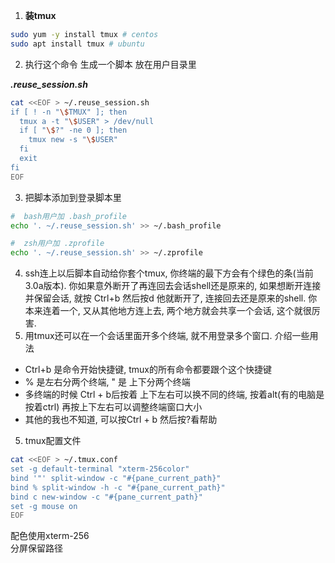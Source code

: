 

1. **装tmux**
```bash
sudo yum -y install tmux # centos
sudo apt install tmux # ubuntu
```


2. 执行这个命令 生成一个脚本 放在用户目录里 

_**.reuse_session.sh**_
```bash
cat <<EOF > ~/.reuse_session.sh
if [ ! -n "\$TMUX" ]; then
  tmux a -t "\$USER" > /dev/null
  if [ "\$?" -ne 0 ]; then
    tmux new -s "\$USER"
  fi
  exit
fi
EOF
```

3. 把脚本添加到登录脚本里
```bash
#  bash用户加 .bash_profile
echo '. ~/.reuse_session.sh' >> ~/.bash_profile

#  zsh用户加 .zprofile
echo '. ~/.reuse_session.sh' >> ~/.zprofile
```

4. ssh连上以后脚本自动给你套个tmux, 你终端的最下方会有个绿色的条(当前3.0a版本). 你如果意外断开了再连回去会话shell还是原来的, 如果想断开连接并保留会话, 就按 Ctrl+b 然后按d 他就断开了, 连接回去还是原来的shell. 你本来连着一个, 又从其他地方连上去, 两个地方就会共享一个会话, 这个就很厉害.
4. 用tmux还可以在一个会话里面开多个终端, 就不用登录多个窗口. 介绍一些用法
- Ctrl+b 是命令开始快捷键, tmux的所有命令都要跟个这个快捷键
- % 是左右分两个终端, " 是 上下分两个终端
- 多终端的时候 Ctrl + b后按着 上下左右可以换不同的终端, 按着alt(有的电脑是按着ctrl) 再按上下左右可以调整终端窗口大小
- 其他的我也不知道, 可以按Ctrl + b 然后按?看帮助

5. tmux配置文件  
```bash
cat <<EOF > ~/.tmux.conf
set -g default-terminal "xterm-256color"
bind '"' split-window -c "#{pane_current_path}"
bind % split-window -h -c "#{pane_current_path}"
bind c new-window -c "#{pane_current_path}"
set -g mouse on
EOF
```
配色使用xterm-256  
分屏保留路径  
